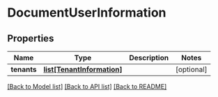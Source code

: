 # DocumentUserInformation

## Properties
Name | Type | Description | Notes
------------ | ------------- | ------------- | -------------
**tenants** | [**list[TenantInformation]**](TenantInformation.md) |  | [optional] 

[[Back to Model list]](../README.md#documentation-for-models) [[Back to API list]](../README.md#documentation-for-api-endpoints) [[Back to README]](../README.md)


